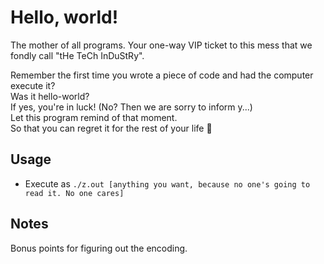 # Hello, world!
The mother of all programs. Your one-way VIP ticket to this mess that we fondly call "tHe TeCh InDuStRy".  

Remember the first time you wrote a piece of code and had the computer execute it?  
Was it hello-world?  
If yes, you're in luck! (No? Then we are sorry to inform y...)  
Let this program remind of that moment.  
So that you can regret it for the rest of your life 🙂

## Usage
* Execute as `./z.out [anything you want, because no one's going to read it. No one cares]`

## Notes
Bonus points for figuring out the encoding.